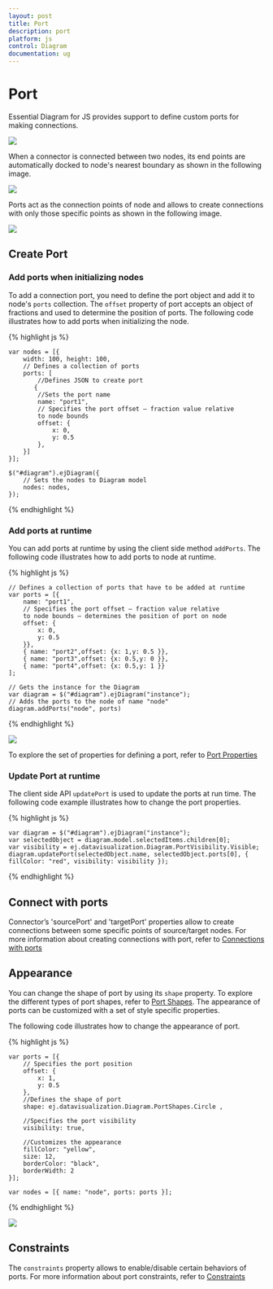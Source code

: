 ```yaml
---
layout: post
title: Port
description: port
platform: js
control: Diagram
documentation: ug
---
```


# Port

Essential Diagram for JS provides support to define custom ports for making connections.

![]("/js/Diagram/Port_images/Port_img3.png")

When a connector is connected between two nodes, its end points are automatically docked to node's nearest boundary as shown in the following image. 

![]("/js/Diagram/Port_images/Port_img4.png")

Ports act as the connection points of node and allows to create connections with only those specific points as shown in the following image.

![]("/js/Diagram/Port_images/Port_img5.png")

## Create Port

### Add ports when initializing nodes

To add a connection port, you need to define the port object and add it to node's `ports` collection. The `offset` property of port accepts an object of fractions and used to determine the position of ports. The following code illustrates how to add ports when initializing the node.

{% highlight js %}

    var nodes = [{
        width: 100, height: 100,
        // Defines a collection of ports
        ports: [    
            //Defines JSON to create port    
           {    
            //Sets the port name    
            name: "port1",    
            // Specifies the port offset – fraction value relative         
            to node bounds     
            offset: {    
                x: 0,    
                y: 0.5    
            },    
        }]    
    }];
    
    $("#diagram").ejDiagram({    
        // Sets the nodes to Diagram model    
        nodes: nodes,    
    });
    
{% endhighlight %} 

### Add ports at runtime

You can add ports at runtime by using the client side method `addPorts`. The following code illustrates how to add ports to node at runtime.

{% highlight js %}

    // Defines a collection of ports that have to be added at runtime    
    var ports = [{    
        name: "port1",    
        // Specifies the port offset – fraction value relative         
        to node bounds – determines the position of port on node    
        offset: {    
            x: 0,    
            y: 0.5    
        }},    
        { name: "port2",offset: {x: 1,y: 0.5 }},    
        { name: "port3",offset: {x: 0.5,y: 0 }},    
        { name: "port4",offset: {x: 0.5,y: 1 }}        
    ];
    
    // Gets the instance for the Diagram    
    var diagram = $("#diagram").ejDiagram("instance");    
    // Adds the ports to the node of name "node"    
    diagram.addPorts("node", ports)

{% endhighlight %}

![]("/js/Diagram/Port_images/Port_img1.png")

To explore the set of properties for defining a port, refer to [Port Properties](/js/api/ejDiagram "members:nodes-ports")

### Update Port at runtime
     
The client side API `updatePort` is used to update the ports at run time. The following code example illustrates how to change the port properties.

{% highlight js %}

    var diagram = $("#diagram").ejDiagram("instance");
    var selectedObject = diagram.model.selectedItems.children[0];
    var visibility = ej.datavisualization.Diagram.PortVisibility.Visible;
    diagram.updatePort(selectedObject.name, selectedObject.ports[0], { fillColor: "red", visibility: visibility });

{% endhighlight %}

## Connect with ports    

Connector’s 'sourcePort' and 'targetPort' properties allow to create connections between some specific points of source/target nodes. 
For more information about creating connections with port, refer to [Connections with ports](/js/Diagram/Connector "Connections with ports")  

## Appearance 

You can change the shape of port by using its `shape` property. To explore the different types of port shapes, refer to [Port Shapes](/js/api/global "PortShapes").
The appearance of ports can be customized with a set of style specific properties. 

The following code illustrates how to change the appearance of port.

{% highlight js %}

    var ports = [{     
        // Specifies the port position    
        offset: {    
            x: 1,    
            y: 0.5    
        },
        //Defines the shape of port     
        shape: ej.datavisualization.Diagram.PortShapes.Circle ,
                        
        //Specifies the port visibility     
        visibility: true,    
        
        //Customizes the appearance    
        fillColor: "yellow",  
        size: 12,    
        borderColor: "black",      
        borderWidth: 2    
    }];
    
    var nodes = [{ name: "node", ports: ports }];
   
{% endhighlight %}

![]("/js/Diagram/Port_images/Port_img2.png")

## Constraints

The `constraints` property allows to enable/disable certain behaviors of ports. For more information about port constraints, refer to [Constraints](/js/Diagram/Constraints "Port Constraints")
















 